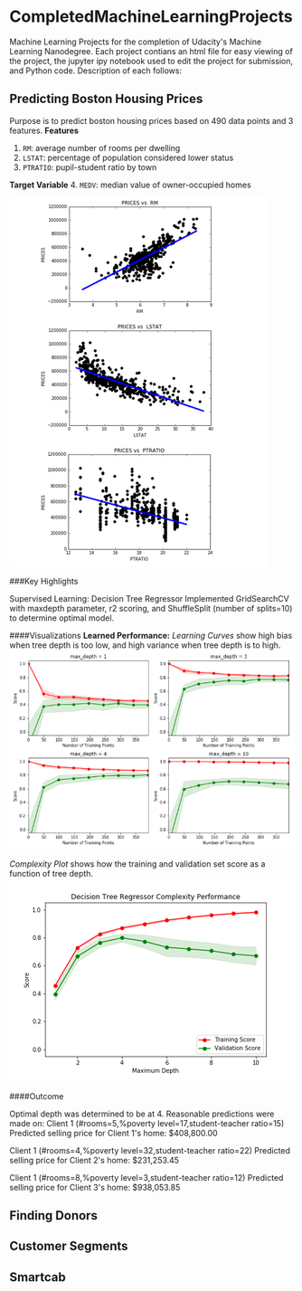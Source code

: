 # CompletedMachineLearningProjects
Machine Learning Projects for the completion of Udacity's Machine Learning Nanodegree. Each project contians an html file for easy viewing of the project, the jupyter ipy notebook used to edit the project for submission, and Python code. Description of each follows:

## Predicting Boston Housing Prices
Purpose is to predict boston housing prices based on 490 data points and 3 features. 
**Features**
1.  `RM`: average number of rooms per dwelling
2. `LSTAT`: percentage of population considered lower status
3. `PTRATIO`: pupil-student ratio by town

**Target Variable**
4. `MEDV`: median value of owner-occupied homes

![alt text](https://github.com/DawnMKing/CompletedMachineLearningProjects/blob/master/boston_housing/ScatterPlots.PNG)

###Key Highlights

Supervised Learning: Decision Tree Regressor
Implemented GridSearchCV with maxdepth parameter, r2 scoring, and ShuffleSplit (number of splits=10) to determine optimal model.

####Visualizations
**Learned Performance:**
*Learning Curves* show high bias when tree depth is too low, and high variance when tree depth is to high.
![alt text](https://github.com/DawnMKing/CompletedMachineLearningProjects/blob/master/boston_housing/LearningCurves.png)

*Complexity Plot* shows how the training and validation set score as a function of tree depth.
![alt text](https://github.com/DawnMKing/CompletedMachineLearningProjects/blob/master/boston_housing/Complexity.png)

####Outcome

Optimal depth was determined to be at 4. Reasonable predictions were made on: 
Client 1 (#rooms=5,%poverty level=17,student-teacher ratio=15)
Predicted selling price for Client 1's home: $408,800.00

Client 1 (#rooms=4,%poverty level=32,student-teacher ratio=22)
Predicted selling price for Client 2's home: $231,253.45

Client 1 (#rooms=8,%poverty level=3,student-teacher ratio=12)
Predicted selling price for Client 3's home: $938,053.85



## Finding Donors


## Customer Segments


## Smartcab
